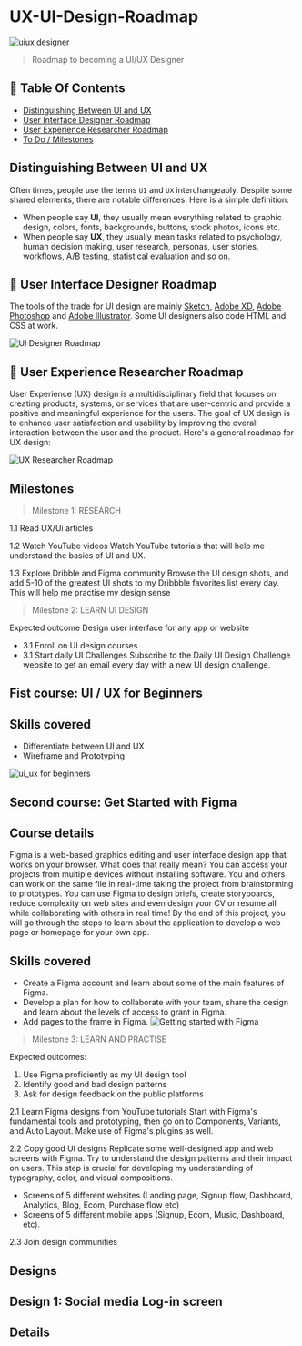 # UX-UI-Design-Roadmap

![uiux designer](https://github.com/MichelleGoba/UX-UI-Design-Roadmap/assets/127187021/b1095f2a-7c7e-407b-9690-2f33f76005bc)

> Roadmap to becoming a UI/UX Designer
## 📖 Table Of Contents

 * [Distinguishing Between UI and UX](#distinguishing-between-ui-and-ux)
 * [User Interface Designer Roadmap](#-user-interface-designer-roadmap)
 * [User Experience Researcher Roadmap](#-user-experience-researcher-roadmap)
 * [To Do / Milestones ](#-to-do-/-milestones)

## Distinguishing Between UI and UX
Often times, people use the terms ```UI``` and ```UX``` interchangeably. Despite some shared elements, there are notable differences. Here is a simple definition:

- When people say __UI__, they usually mean everything related to graphic design, colors, fonts, backgrounds, buttons, stock photos, icons etc.
- When people say __UX__, they usually mean tasks related to psychology, human decision making, user research, personas, user stories, workflows, A/B testing, statistical evaluation and so on.

## 🎨 User Interface Designer Roadmap
The tools of the trade for UI design are mainly [Sketch](https://www.sketchapp.com/), [Adobe XD](http://www.adobe.com/de/products/experience-design.html), [Adobe Photoshop](http://www.adobe.com/de/products/photoshop.html) and [Adobe Illustrator](http://www.adobe.com/de/products/illustrator.html). Some UI designers also code HTML and CSS at work.

![UI Designer Roadmap](http://i.imgur.com/nGgB1ZF.png)

## 🔮 User Experience Researcher Roadmap
User Experience (UX) design is a multidisciplinary field that focuses on creating products, systems, or services that are user-centric and provide a positive and meaningful experience for the users. The goal of UX design is to enhance user satisfaction and usability by improving the overall interaction between the user and the product. Here's a general roadmap for UX design:

![UX Researcher Roadmap](http://i.imgur.com/duKBzNL.png)

## Milestones

> Milestone 1: RESEARCH

1.1 Read UX/Ui articles

1.2 Watch YouTube videos
Watch YouTube tutorials that will help me understand the basics of UI and UX.

1.3 Explore Dribble and Figma community
Browse the UI design shots, and add 5-10 of the greatest UI shots to my  Dribbble favorites list every day. This will help me practise my design sense

> Milestone 2: LEARN UI DESIGN

Expected outcome
Design user interface for any app or website
   
* 3.1 Enroll on UI design courses
* 3.1 Start daily UI Challenges
Subscribe to the Daily UI Design Challenge website to get an email every day with a new UI design challenge.

## Fist course: UI / UX for Beginners

## Skills covered
* Differentiate between UI and UX
* Wireframe and Prototyping

![ui_ux for beginners](https://github.com/MichelleGoba/UX-UI-Design-Roadmap/assets/127187021/eb43d5c5-1de1-4cb0-82d9-4ca90c30e4cc)


## Second course: Get Started with Figma
## Course details
Figma is a web-based graphics editing and user interface design app that works on your browser.  What does that really mean?  You can access your projects from multiple devices without installing software.  You and others can work on the same file in real-time taking the project from brainstorming to prototypes.  You can use Figma to design briefs, create storyboards, reduce complexity on web sites and even design your CV or resume all while collaborating with others in real time! By the end of this project, you will go through the steps to learn about the application to develop a web page or homepage for your own app.
## Skills covered
* Create a Figma account and learn about some of the main features of Figma.
* Develop a plan for how to collaborate with your team, share the design and learn about the levels of access to grant in Figma.
* Add pages to the frame in Figma.
![Getting started with Figma](https://github.com/MichelleGoba/UX-UI-Design-Roadmap/assets/127187021/a99a4af1-92af-4af0-96ff-88e11274ae16)


> Milestone 3: LEARN AND PRACTISE

Expected outcomes:

1. Use Figma proficiently as my UI design tool
2. Identify good and bad design patterns
3. Ask for design feedback on the public platforms
   
2.1 Learn Figma designs from YouTube tutorials
Start with Figma's fundamental tools and prototyping, then go on to Components, Variants, and Auto Layout. Make use of Figma's plugins as well.

2.2 Copy good UI designs
Replicate some well-designed app and web screens with Figma. Try to understand the design patterns and their impact on users.
This step is crucial for developing my understanding of typography, color, and visual compositions.
* Screens of 5 different websites (Landing page, Signup flow, Dashboard, Analytics, Blog, Ecom, Purchase flow etc)
* Screens of 5 different mobile apps (Signup, Ecom, Music, Dashboard, etc).
  
2.3 Join design communities

## Designs
## Design 1: Social media Log-in screen
## Details






